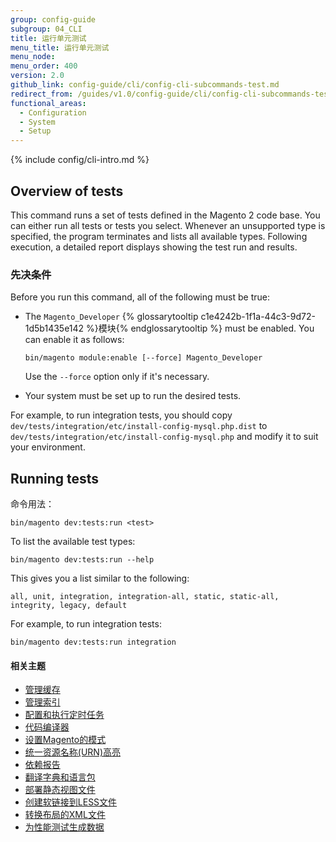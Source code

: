 ```yaml
---
group: config-guide
subgroup: 04_CLI
title: 运行单元测试
menu_title: 运行单元测试
menu_node:
menu_order: 400
version: 2.0
github_link: config-guide/cli/config-cli-subcommands-test.md
redirect_from: /guides/v1.0/config-guide/cli/config-cli-subcommands-test.html
functional_areas:
  - Configuration
  - System
  - Setup
---
```


{% include config/cli-intro.md %}

## Overview of tests
This command runs a set of tests defined in the Magento 2 code base. You can either run all tests or tests you select. Whenever an unsupported type is specified, the program terminates and lists all available types. Following execution, a detailed report displays showing the test run and results.

### 先决条件
Before you run this command, all of the following must be true:

-   The `Magento_Developer` {% glossarytooltip c1e4242b-1f1a-44c3-9d72-1d5b1435e142 %}模块{% endglossarytooltip %} must be enabled. You can enable it as follows:

        bin/magento module:enable [--force] Magento_Developer

    Use the `--force` option only if it's necessary.

-   Your system must be set up to run the desired tests.

For example, to run integration tests, you should copy `dev/tests/integration/etc/install-config-mysql.php.dist` to `dev/tests/integration/etc/install-config-mysql.php` and modify it to suit your environment.

## Running tests
命令用法：

	bin/magento dev:tests:run <test>

To list the available test types:

	bin/magento dev:tests:run --help

This gives you a list similar to the following:

    all, unit, integration, integration-all, static, static-all, integrity, legacy, default

For example, to run integration tests:

	bin/magento dev:tests:run integration

#### 相关主题

-   <a href="{{ page.baseurl }}/config-guide/cli/config-cli-subcommands-cache.html">管理缓存</a>
-   <a href="{{ page.baseurl }}/config-guide/cli/config-cli-subcommands-index.html">管理索引</a>
-   <a href="{{ page.baseurl }}/config-guide/cli/config-cli-subcommands-cron.html">配置和执行定时任务</a>
-   <a href="{{ page.baseurl }}/config-guide/cli/config-cli-subcommands-compiler.html">代码编译器</a>
-   <a href="{{ page.baseurl }}/config-guide/cli/config-cli-subcommands-mode.html">设置Magento的模式</a>
-   <a href="{{ page.baseurl }}/config-guide/cli/config-cli-subcommands-urn.html">统一资源名称(URN)高亮</a>
-   <a href="{{ page.baseurl }}/config-guide/cli/config-cli-subcommands-depen.html">依赖报告</a>
-   <a href="{{ page.baseurl }}/config-guide/cli/config-cli-subcommands-i18n.html">翻译字典和语言包</a>
-   <a href="{{ page.baseurl }}/config-guide/cli/config-cli-subcommands-static-view.html">部署静态视图文件</a>
-   <a href="{{ page.baseurl }}/config-guide/cli/config-cli-subcommands-less-sass.html">创建软链接到LESS文件</a>
-   <a href="{{ page.baseurl }}/config-guide/cli/config-cli-subcommands-layout-xml.html">转换布局的XML文件</a>
-   <a href="{{ page.baseurl }}/config-guide/cli/config-cli-subcommands-perf-data.html">为性能测试生成数据</a>
